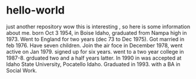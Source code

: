 # hello-world
just another repository
wow this is interesting , so here is some information about me. born Oct 3 1954, in Boise Idaho, graduated from Nampa high in 1973. Went to England for two years (dec 73 to Dec 1975). Got married in feb 1976. Have seven children. Join the air foce in December 1978, went active on Jan 1979. signed up for six years. went to a two year college in 1987-8. grduated two and a half years latter.  In 1990 in was accepted at Idaho State University, Pocatello Idaho. Graduated in 1993. with a BA in Social Work.
